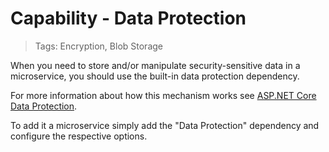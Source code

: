 # Capability - Data Protection

> Tags: Encryption, Blob Storage

When you need to store and/or manipulate security-sensitive data in a microservice, you should use the built-in data protection dependency.

For more information about how this mechanism works see [ASP.NET Core Data Protection](https://docs.microsoft.com/en-us/aspnet/core/security/data-protection).

To add it a microservice simply add the "Data Protection" dependency and configure the respective options.